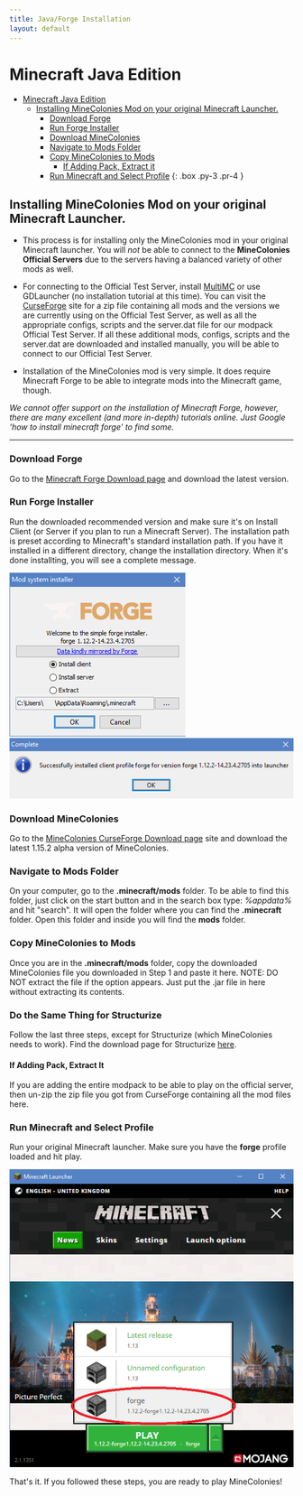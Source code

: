 ```yaml
---
title: Java/Forge Installation
layout: default
---
```


# Minecraft Java Edition

- [Minecraft Java Edition](#minecraft-java-edition)
    - [Installing MineColonies Mod on your original Minecraft Launcher.](#installing-minecolonies-mod-on-your-original-minecraft-launcher)
        - [Download Forge](#download-forge)
        - [Run Forge Installer](#run-forge-installer)
        - [Download MineColonies](#download-minecolonies)
        - [Navigate to Mods Folder](#navigate-to-mods-folder)
        - [Copy MineColonies to Mods](#copy-minecolonies-to-mods)
            - [If Adding Pack, Extract it](#if-adding-pack-extract-it)
        - [Run Minecraft and Select Profile](#run-minecraft-and-select-profile)
{: .box .py-3 .pr-4 }

## Installing MineColonies Mod on your original Minecraft Launcher.

- This process is for installing only the MineColonies mod in your original Minecraft launcher. You will *not* be able to connect to the **MineColonies Official Servers** due to the servers having a balanced variety of other mods as well.

- For connecting to the Official Test Server, install [MultiMC](../installation/multimc) or use GDLauncher (no installation tutorial at this time). You can visit the [CurseForge](https://minecraft.curseforge.com/projects/minecolonies-testpack) site for a zip file containing all mods and the versions we are currently using on the Official Test Server, as well as all the appropriate configs, scripts and the server.dat file for our modpack Official Test Server. If all these additional mods, configs, scripts and the server.dat are downloaded and installed manually, you will be able to connect to our Official Test Server. 

- Installation of the MineColonies mod is very simple. It does require Minecraft Forge to be able to integrate mods into the Minecraft game, though.

*We cannot offer support on the installation of Minecraft Forge, however, there are many excellent (and more in-depth) tutorials online. Just Google 'how to install minecraft forge' to find some.*

---

### Download Forge

Go to the [Minecraft Forge Download page](http://files.minecraftforge.net/?forums) and download the latest version.

### Run Forge Installer

Run the downloaded recommended version and make sure it's on Install Client (or Server if you plan to run a Minecraft Server). The installation path is preset according to Minecraft's standard installation path. If you have it installed in a different directory, change the installation directory. When it's done installting, you will see a complete message.

 ![Forge installer](../../assets/images/installation/forge_1.png)  ![Forge installed](../../assets/images/installation/forge_2.png) 

### Download MineColonies

Go to the [MineColonies CurseForge Download page](https://curseforge.com/minecraft/mc-mods/minecolonies/files/all) site and download the latest 1.15.2 alpha version of MineColonies.

### Navigate to Mods Folder

On your computer, go to the **.minecraft/mods** folder. To be able to find this folder, just click on the start button and in the search box type: *%appdata%* and hit "search". It will open the folder where you can find the **.minecraft** folder. Open this folder and inside you will find the **mods** folder.

### Copy MineColonies to Mods

Once you are in the **.minecraft/mods** folder, copy the downloaded MineColonies file you downloaded in Step 1 and paste it here. NOTE: DO NOT extract the file if the option appears. Just put the .jar file in here without extracting its contents.

### Do the Same Thing for Structurize

Follow the last three steps, except for Structurize (which MineColonies needs to work). Find the download page for Structurize [here](https://www.curseforge.com/minecraft/mc-mods/structurize/files/all).

#### If Adding Pack, Extract It

If you are adding the entire modpack to be able to play on the official server, then un-zip the zip file you got from CurseForge containing all the mod files here.

### Run Minecraft and Select Profile

Run your original Minecraft launcher. Make sure you have the **forge** profile loaded and hit play.

![Minecraft Launcher](../../assets/images/installation/forge_3.png)

That's it. If you followed these steps, you are ready to play MineColonies!
